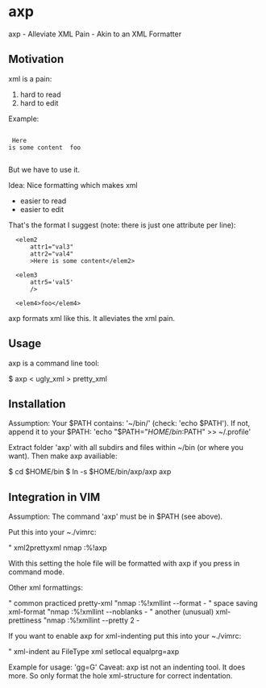 # axp

axp - Alleviate XML Pain - Akin to an XML Formatter

## Motivation

xml is a pain:
 1. hard to read
 2. hard to edit

Example:

<code><?xml version="1.0" encoding="utf-8"?>
  <elem1 attr3="val1" attr4="val2">
      <elem2 attr1="val3" attr2="val4">Here is some content</elem2>
      <elem3 attr5='val5'/>
      <elem4>foo</elem4>
  </elem1>
</code>

But we have to use it.

Idea: Nice formatting which makes xml
 * easier to read
 * easier to edit

That's the format I suggest (note: there is just one attribute per line):

  <?xml version="1.0" encoding="utf-8"?>
  
  <elem1
      attr3="val1"
      attr4="val2"
      >
  
      <elem2
          attr1="val3"
          attr2="val4"
          >Here is some content</elem2>
  
      <elem3
          attr5='val5'
          />
  
      <elem4>foo</elem4>
  
  </elem1>

axp formats xml like this. It alleviates the xml pain.


## Usage

axp is a command line tool:

  $ axp < ugly_xml > pretty_xml


## Installation

Assumption: Your $PATH contains: '~/bin/' (check: 'echo $PATH').
If not, append it to your $PATH: 'echo "$PATH="$HOME/bin:$PATH" >> ~/.profile'

Extract folder 'axp' with all subdirs and files within ~/bin (or where you
want). Then make axp availiable:

  $ cd $HOME/bin
  $ ln -s $HOME/bin/axp/axp axp


## Integration in VIM

Assumption: The command 'axp' must be in $PATH (see above).

Put this into your ~./vimrc:

  " xml2prettyxml
  nmap <F5> :%!axp<CR>

With this setting the hole file will be formatted with axp if you press <F5> in
command mode.

Other xml formattings:

  " common practiced pretty-xml
  "nmap <F6> :%!xmllint --format -<CR>
  " space saving xml-format
  "nmap <F7> :%!xmllint --noblanks -<CR>
  " another (unusual) xml-prettiness
  "nmap <F8> :%!xmllint --pretty 2 -<CR>

If you want to enable axp for xml-indenting put this into your ~./vimrc:

  " xml-indent
  au FileType xml setlocal equalprg=axp

Example for usage: 'gg=G'
Caveat: axp ist not an indenting tool. It does more. So only format the hole
xml-structure for correct indentation.
